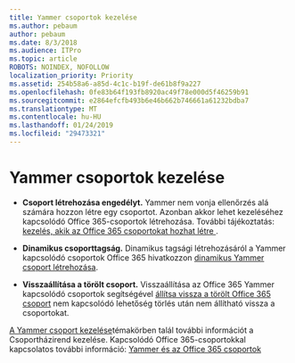 ```yaml
---
title: Yammer csoportok kezelése
ms.author: pebaum
author: pebaum
ms.date: 8/3/2018
ms.audience: ITPro
ms.topic: article
ROBOTS: NOINDEX, NOFOLLOW
localization_priority: Priority
ms.assetid: 254b58a6-a85d-4c1c-b19f-de61b8f9a227
ms.openlocfilehash: 0fe83b64f193fb8920ac49f78e000d5f46259b91
ms.sourcegitcommit: e2864efcfb493b6e46b662b746661a61232bdba7
ms.translationtype: MT
ms.contentlocale: hu-HU
ms.lasthandoff: 01/24/2019
ms.locfileid: "29473321"
---
```

# <a name="manage-groups-in-yammer"></a>Yammer csoportok kezelése

- **Csoport létrehozása engedélyt.** Yammer nem vonja ellenőrzés alá számára hozzon létre egy csoportot. Azonban akkor lehet kezeléséhez kapcsolódó Office 365-csoportok létrehozása. További tájékoztatás: [kezelés, akik az Office 365 csoportokat hozhat létre ](https://support.office.com/en-us/article/Manage-who-can-create-Office-365-Groups-4c46c8cb-17d0-44b5-9776-005fced8e618).
    
- **Dinamikus csoporttagság.** Dinamikus tagsági létrehozásáról a Yammer kapcsolódó csoportok Office 365 hivatkozzon [dinamikus Yammer csoport létrehozása](https://support.office.com/en-us/article/create-a-dynamic-group-in-yammer-6d2a6ec7-1d65-46bb-b253-1bf441ec80a5).
    
- **Visszaállítása a törölt csoport.** Visszaállítása az Office 365 Yammer kapcsolódó csoportok segítségével [állítsa vissza a törölt Office 365 csoport](https://support.office.com/en-us/article/Restore-a-deleted-Office-365-Group-b7c66b59-657a-4e1a-8aa0-8163b1f4eb54) nem kapcsolódó lehetőség törlés után nem állítható vissza a csoportokat. 
    
[A Yammer csoport kezelése](https://support.office.com/en-us/article/Manage-a-group-in-Yammer-6e05c6d6-5548-4c88-89cd-e6757a514ef2)témakörben talál további információt a Csoportházirend kezelése. Kapcsolódó Office 365-csoportokkal kapcsolatos további információ: [Yammer és az Office 365 csoportok](https://support.office.com/en-us/article/Yammer-and-Office-365-Groups-d8c239dc-a48b-47ab-b85e-6b4b8191a869)
  

